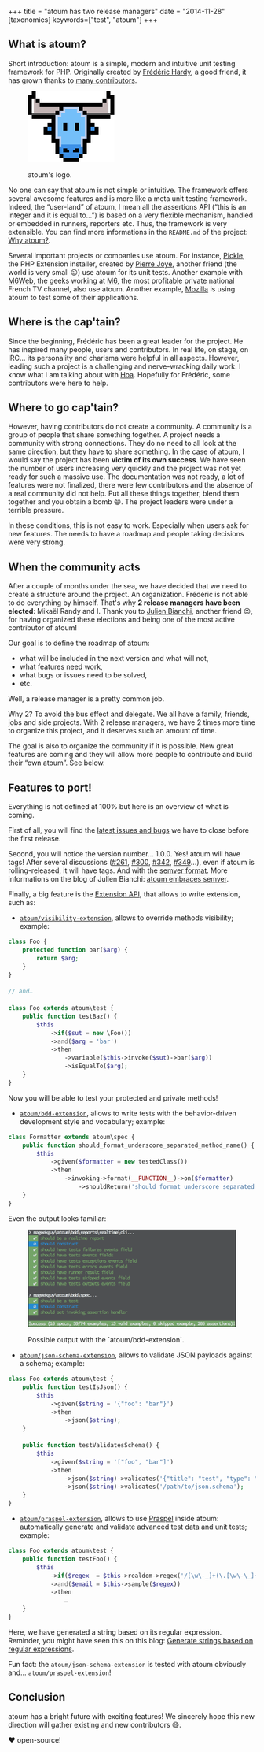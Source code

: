 +++
title = "atoum has two release managers"
date = "2014-11-28"
[taxonomies]
keywords=["test", "atoum"]
+++

## What is atoum?

Short introduction: atoum is a simple, modern and intuitive unit testing
framework for PHP. Originally created by [Frédéric
Hardy](http://blog.mageekbox.net/), a good friend, it has grown thanks
to [many
contributors](https://github.com/atoum/atoum/graphs/contributors).

<figure>

  ![atoum's logo](./atoum-logo.png)

  <figcaption>
  atoum's logo.
  </figcaption>

</figure>

No one can say that atoum is not simple or intuitive. The framework
offers several awesome features and is more like a meta unit testing
framework. Indeed, the “user-land” of atoum, I mean all the assertions
API (“this is an integer and it is equal to…”) is based on a very
flexible mechanism, handled or embedded in runners, reporters etc. Thus,
the framework is very extensible. You can find more informations in the
`README.md` of the project: [Why
atoum?](https://github.com/atoum/atoum#why-atoum).

Several important projects or companies use atoum. For instance,
[Pickle](https://github.com/FriendsOfPHP/pickle/), the PHP Extension
installer, created by [Pierre Joye](https://twitter.com/PierreJoye),
another friend (the world is very small 😉) use atoum for its unit
tests. Another example with [M6Web](https://github.com/M6Web), the geeks
working at [M6](https://en.wikipedia.org/wiki/M6_%28TV_channel%29), the
most profitable private national French TV channel, also use atoum.
Another example, [Mozilla](http://mozilla.org/) is using atoum to test
some of their applications.

## Where is the cap'tain?

Since the beginning, Frédéric has been a great leader for the project.
He has inspired many people, users and contributors. In real life, on
stage, on IRC… its personality and charisma were helpful in all aspects.
However, leading such a project is a challenging and nerve-wracking
daily work. I know what I am talking about with
[Hoa](http://hoa-project.net/). Hopefully for Frédéric, some
contributors were here to help.

## Where to go cap'tain?

However, having contributors do not create a community. A community is a
group of people that share something together. A project needs a
community with strong connections. They do no need to all look at the
same direction, but they have to share something. In the case of atoum,
I would say the project has been **victim of its own success**. We have
seen the number of users increasing very quickly and the project was not
yet ready for such a massive use. The documentation was not ready, a lot
of features were not finalized, there were few contributors and the
absence of a real community did not help. Put all these things together,
blend them together and you obtain a bomb 😄. The project leaders were
under a terrible pressure.

In these conditions, this is not easy to work. Especially when users ask
for new features. The needs to have a roadmap and people taking
decisions were very strong.

## When the community acts

After a couple of months under the sea, we have decided that we need to
create a structure around the project. An organization. Frédéric is not
able to do everything by himself. That's why **2 release managers have
been elected**: Mikaël Randy and I. Thank you to [Julien
Bianchi](http://jubianchi.fr/), another friend 😉, for having organized
these elections and being one of the most active contributor of atoum!

Our goal is to define the roadmap of atoum:

- what will be included in the next version and what will not,
- what features need work,
- what bugs or issues need to be solved,
- etc.

Well, a release manager is a pretty common job.

Why 2? To avoid the bus effect and delegate. We all have a family,
friends, jobs and side projects. With 2 release managers, we have
2 times more time to organize this project, and it deserves such an
amount of time.

The goal is also to organize the community if it is possible. New great
features are coming and they will allow more people to contribute and
build their “own atoum”. See below.

## Features to port!

Everything is not defined at 100% but here is an overview of what is
coming.

First of all, you will find the [latest issues and
bugs](https://github.com/atoum/atoum/milestones/1.0.0) we have to close
before the first release.

Second, you will notice the version number… 1.0.0. Yes! atoum will have
tags! After several discussions
([#261](https://github.com/atoum/atoum/issues/261),
[#300](https://github.com/atoum/atoum/issues/300),
[#342](https://github.com/atoum/atoum/issues/342),
[#349](https://github.com/atoum/atoum/issues/349)…), even if atoum is
rolling-released, it will have tags. And with the [semver
format](http://semver.org/). More informations on the blog of Julien
Bianchi: [atoum embraces semver](http://jubianchi.fr/atoum-release.htm).

Finally, a big feature is the [Extension
API](https://github.com/atoum/atoum/pull/330), that allows to write
extension, such as:

- [`atoum/visibility-extension`](https://github.com/atoum/visibility-extension),
  allows to override methods visibility; example:

``` php
class Foo {
    protected function bar($arg) {
        return $arg;
    }
}

// and…

class Foo extends atoum\test {
    public function testBaz() {
        $this
            ->if($sut = new \Foo())
            ->and($arg = 'bar')
            ->then
                ->variable($this->invoke($sut)->bar($arg))
                ->isEqualTo($arg);
    }
}
```

Now you will be able to test your protected and private methods!

- [`atoum/bdd-extension`](https://github.com/atoum/bdd-extension),
  allows to write tests with the behavior-driven development style and
  vocabulary; example:

``` php
class Formatter extends atoum\spec {
    public function should_format_underscore_separated_method_name() {
        $this
            ->given($formatter = new testedClass())
            ->then
                ->invoking->format(__FUNCTION__)->on($formatter)
                    ->shouldReturn('should format underscore separated method name');
    }
}
```

Even the output looks familiar:

<figure>

  ![Example of a terminal output](output.png)
  
  <figcaption>
  Possible output with the `atoum/bdd-extension`.
  </figcaption>

</figure>

- [`atoum/json-schema-extension`](https://github.com/atoum/json-schema-extension),
  allows to validate JSON payloads against a schema; example:

``` php
class Foo extends atoum\test {
    public function testIsJson() {
        $this
            ->given($string = '{"foo": "bar"}')
            ->then
                ->json($string);
    }

    public function testValidatesSchema() {
        $this
            ->given($string = '["foo", "bar"]')
            ->then
                ->json($string)->validates('{"title": "test", "type": "array"}')
                ->json($string)->validates('/path/to/json.schema');
    }
}
```

- [`atoum/praspel-extension`](https://github.com/hoaproject/Contributions-Atoum-PraspelExtension),
  allows to use [Praspel](https://en.wikipedia.org/wiki/Praspel) inside
  atoum: automatically generate and validate advanced test data and unit
  tests; example:

``` php
class Foo extends atoum\test {
    public function testFoo() {
        $this
            ->if($regex  = $this->realdom->regex('/[\w\-_]+(\.[\w\-\_]+)*@\w\.(net|org)/'))
            ->and($email = $this->sample($regex))
            ->then
                …
    }
}
```

Here, we have generated a string based on its regular expression.
Reminder, you might have seen this on this blog: [Generate strings based
on regular
expressions](@/articles/2014-09-30-generate-strings-based-on-regular-expressions/index.md).

Fun fact: the `atoum/json-schema-extension` is tested with atoum
obviously and… `atoum/praspel-extension`!

## Conclusion

atoum has a bright future with exciting features! We sincerely hope this
new direction will gather existing and new contributors 😄.

❤️ open-source!
